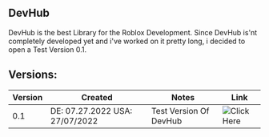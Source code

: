 ## DevHub

DevHub is the best Library for the Roblox Development.
Since DevHub is'nt completely developed yet and i've worked on it pretty long,
i decided to open a Test Version 0.1.

## Versions:

| Version | Created | Notes | Link |
| --- | --- | --- | --- |
| 0.1 | DE: 07.27.2022 USA: 27/07/2022 | Test Version Of DevHub | ![Click Here](https://www.github.com/DoggoProgrammer/DoggoProgrammer.github.io/tree/main/devhub/0.1)
